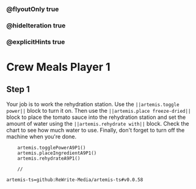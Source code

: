 ### @flyoutOnly true
### @hideIteration true
### @explicitHints true

# Crew Meals Player 1

## Step 1
Your job is to work the rehydration station. Use the ``||artemis.toggle power||`` block to turn it on. Then use the ``||artemis.place freeze-dried||`` block to place the tomato sauce into the rehydration station and set the amount of water using the ``||artemis.rehydrate with||`` block. Check the chart to see how much water to use. Finally, don't forget to turn off the machine when you're done.

```ghost
    artemis.togglePowerA9P1()
    artemis.placeIngredientA9P1()
    artemis.rehydrateA9P1()
```
```template
    //
```

```package
artemis-ts=github:ReWrite-Media/artemis-ts#v0.0.58
```